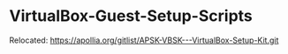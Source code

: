 # VirtualBox-Guest-Setup-Scripts
Relocated: https://apollia.org/gitlist/APSK-VBSK---VirtualBox-Setup-Kit.git
